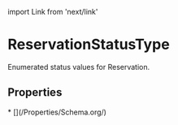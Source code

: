 import Link from 'next/link'

# ReservationStatusType

Enumerated status values for Reservation.

## Properties

<Grid>
* [](/Properties/Schema.org/)

</Grid>


